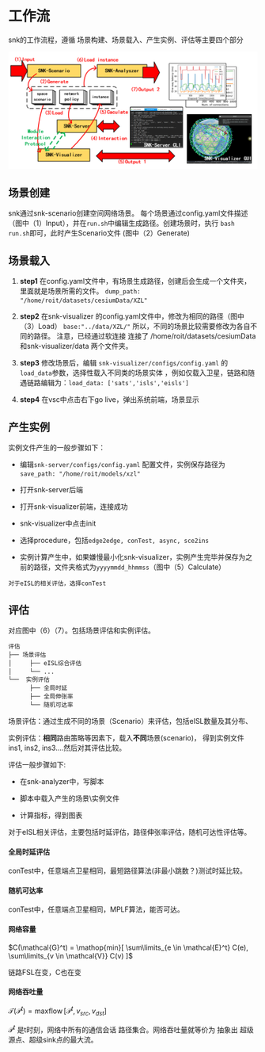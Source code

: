 # 工作流

snk的工作流程，遵循 场景构建、场景载入、产生实例、评估等主要四个部分

![](../fig/wkfl.png)

## 场景创建
snk通过snk-scenario创建空间网络场景。
每个场景通过config.yaml文件描述（图中（1）Input），并在`run.sh`中编辑生成路径。创建场景时，执行
`bash run.sh`即可，此时产生Scenario文件 (图中（2）Generate)



## 场景载入

1. **step1**
在config.yaml文件中，有场景生成路径，创建后会生成一个文件夹，里面就是场景所需的文件。
`dump_path: "/home/roit/datasets/cesiumData/XZL" `

2. **step2**
在snk-visualizer 的config.yaml文件中，修改为相同的路径（图中（3）Load）
`base:"../data/XZL/"`
所以，不同的场景比较需要修改为各自不同的路径。
注意，已经通过软连接 连接了 /home/roit/datasets/cesiumData 和snk-visualizer/data 两个文件夹。

3. **step3**
  修改场景后，编辑
`snk-visualizer/configs/config.yaml` 的`load_data`参数，选择性载入不同类的场景实体 ，例如仅载入卫星，链路和随遇链路编辑为：`load_data: ['sats','isls','eisls']`

4. **step4**
 在vsc中点击右下go live，弹出系统前端，场景显示


## 产生实例

实例文件产生的一般步骤如下：

- 编辑`snk-server/configs/config.yaml` 配置文件，实例保存路径为`save_path: "/home/roit/models/xzl"`

- 打开snk-server后端

- 打开snk-visualizer前端，连接成功

- snk-visualizer中点击init

- 选择procedure，包括`edge2edge, conTest, async, sce2ins`

- 实例计算产生中，如果嫌慢最小化snk-visualizer，实例产生完毕并保存为之前的路径，文件夹格式为`yyyymmdd_hhmmss`（图中（5）Calculate）


```对于eISL的相关评估，选择conTest```

## 评估

对应图中（6）（7）。包括场景评估和实例评估。

```bash
评估
├── 场景评估
│     ├── eISL综合评估
│     └── ...
└──  实例评估
      ├── 全局时延
      ├── 全局伸张率
      └── 随机可达率

```

场景评估：通过生成不同的场景（Scenario）来评估，包括eISL数量及其分布、


实例评估：**相同**路由策略等因素下，载入**不同**场景(scenario)， 得到实例文件ins1, ins2, ins3....然后对其评估比较。


评估一般步骤如下:

- 在snk-analyzer中，写脚本

- 脚本中载入产生的场景\实例文件

- 计算指标，得到图表

对于eISL相关评估，主要包括时延评估，路径伸张率评估，随机可达性评估等。



#### 全局时延评估

conTest中，任意端点卫星相同，最短路径算法(非最小跳数？)测试时延比较。

#### 随机可达率


conTest中，任意端点卫星相同，MPLF算法，能否可达。


#### 网络容量

  $C(\mathcal{G}^t)  = \mathop{min}[ \sum\limits_{e \in \mathcal{E}^t} C(e), \sum\limits_{v \in \mathcal{V}} C(v) ]$

  链路FSL在变，C也在变

#### 网络吞吐量

 $\mathcal{T}(\mathcal{P}^t) = \mathop{maxflow}[ \mathcal{P}^t, v_{src},v_{dst}]$

$\mathcal{P}^t$ 是t时刻，网络中所有的通信会话 路径集合。网络吞吐量就等价为 抽象出 超级源点、超级sink点的最大流。












